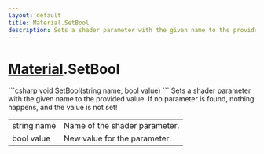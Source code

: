 ```yaml
---
layout: default
title: Material.SetBool
description: Sets a shader parameter with the given name to the provided value. If no parameter is found, nothing happens, and the value is not set!
---
```

# [Material]({{site.url}}/Pages/StereoKit/Material.html).SetBool

<div class='signature' markdown='1'>
```csharp
void SetBool(string name, bool value)
```
Sets a shader parameter with the given name to the
provided value. If no parameter is found, nothing happens, and
the value is not set!
</div>

|  |  |
|--|--|
|string name|Name of the shader parameter.|
|bool value|New value for the parameter.|




